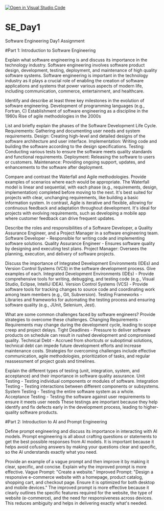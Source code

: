 [![Open in Visual Studio Code](https://classroom.github.com/assets/open-in-vscode-2e0aaae1b6195c2367325f4f02e2d04e9abb55f0b24a779b69b11b9e10269abc.svg)](https://classroom.github.com/online_ide?assignment_repo_id=15584844&assignment_repo_type=AssignmentRepo)
# SE_Day1
Software Engineering Day1 Assignment

#Part 1: Introduction to Software Engineering

Explain what software engineering is and discuss its importance in the technology industry.
Software engineering involves software product design, development, testing, deployment, and maintenance of high quality software systems.
Software engineering is important in the technology industry as it plays a crucial role of enabling the creation of software applications and systems that power various aspects of modern life, including communication, commerce, entertainment, and healthcare.


Identify and describe at least three key milestones in the evolution of software engineering.
Development of programming languages (e.g., Fortran, C)
Establishment of software engineering as a discipline in the 1960s
Rise of agile methodologies in the 2000s


List and briefly explain the phases of the Software Development Life Cycle.
Requirements: Gathering and documenting user needs and system requirements.
Design: Creating high-level and detailed designs of the software architecture and user interface.
Implementation: Writing code and building the software according to the design specifications.
Testing: Conducting various tests to ensure the software meets quality standards and functional requirements.
Deployment: Releasing the software to users or customers.
Maintenance: Providing ongoing support, updates, and enhancements to the software after deployment.


Compare and contrast the Waterfall and Agile methodologies. Provide examples of scenarios where each would be appropriate.
The Waterfall model is linear and sequential, with each phase (e.g., requirements, design, implementation) completed before moving to the next. It's best suited for projects with clear, unchanging requirements, like building a basic information system. In contrast, Agile is iterative and flexible, allowing for continuous feedback and adaptation throughout development. It's ideal for projects with evolving requirements, such as developing a mobile app where customer feedback can drive frequent updates.


Describe the roles and responsibilities of a Software Developer, a Quality Assurance Engineer, and a Project Manager in a software engineering team.
Software Developer - Responsible for writing code and implementing software solutions.
Quality Assurance Engineer - Ensures software quality by designing and executing test plans.
Project Manager: Oversees the planning, execution, and delivery of software projects.


Discuss the importance of Integrated Development Environments (IDEs) and Version Control Systems (VCS) in the software development process. Give examples of each.
Integrated Development Environments (IDEs) - Provide comprehensive tools for writing, debugging, and testing code (e.g., Visual Studio, Eclipse, IntelliJ IDEA).
Version Control Systems (VCS) - Provide software tools for tracking changes to source code and coordinating work among team members (e.g., Git, Subversion).
Testing Frameworks - Libraries and frameworks for automating the testing process and ensuring software quality (e.g., JUnit, Selenium, Jest).


What are some common challenges faced by software engineers? Provide strategies to overcome these challenges.
Changing Requirements - Requirements may change during the development cycle, leading to scope creep and project delays.
Tight Deadlines - Pressure to deliver software products on schedule can result in rushed development and compromised quality.
Technical Debt - Accrued from shortcuts or suboptimal solutions, technical debt can impede future development efforts and increase maintenance costs.
Strategies for overcoming challenges include effective communication, agile methodologies, prioritization of tasks, and regular reassessment of project goals and timelines.


Explain the different types of testing (unit, integration, system, and acceptance) and their importance in software quality assurance.
Unit Testing - Testing individual components or modules of software.
Integration Testing - Testing interactions between different components or subsystems.
System Testing - Testing the entire software system as a whole.
Acceptance Testing - Testing the software against user requirements to ensure it meets user needs
These testings are important because  they help identify and fix defects early in the development process, leading to higher-quality software products.



#Part 2: Introduction to AI and Prompt Engineering


Define prompt engineering and discuss its importance in interacting with AI models.
Prompt engineering is all about crafting questions or statements to get the best possible responses from AI models. 
It is important because it helps avoid  cofusing answers by making your questions clear and specific, so the AI understands exactly what you need.

Provide an example of a vague prompt and then improve it by making it clear, specific, and concise. Explain why the improved prompt is more effective.
Vague Prompt: "Create a website."
Improved Prompt: "Design a responsive e-commerce website with a homepage, product catalog, shopping cart, and checkout page. Ensure it is optimized for both desktop and mobile devices."
The improved prompt is more effective because it clearly outlines the specific features required for the website, the type of website (e-commerce), and the need for responsiveness across devices. This reduces ambiguity and helps in delivering exactly what's needed.
